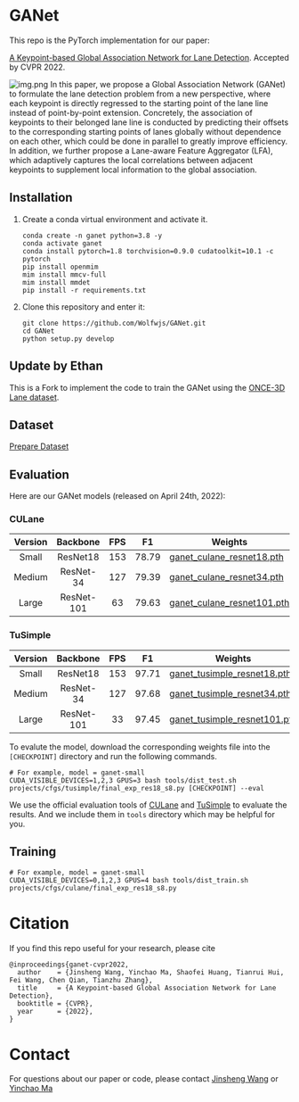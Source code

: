 # GANet
This repo is the PyTorch implementation for our paper:

[A Keypoint-based Global Association Network for Lane Detection](https://arxiv.org/abs/2204.07335). Accepted by CVPR 2022.

![img.png](images/ganet.png)
In this paper, we propose a Global Association Network (GANet) to formulate the lane detection problem from a new perspective, where each keypoint is directly regressed to the starting point of the lane line instead of point-by-point extension. Concretely, the association of keypoints to their belonged lane line is conducted by predicting their offsets to the corresponding starting points of lanes globally without dependence on each other, which could be done in parallel to greatly improve efficiency. In addition, we further propose a Lane-aware Feature Aggregator (LFA), which adaptively captures the local correlations between adjacent keypoints to supplement local information to the global association.

## Installation
 1. Create a conda virtual environment and activate it.
    ```shell
    conda create -n ganet python=3.8 -y
    conda activate ganet
    conda install pytorch=1.8 torchvision=0.9.0 cudatoolkit=10.1 -c pytorch
    pip install openmim
    mim install mmcv-full
    mim install mmdet
    pip install -r requirements.txt
    ```
 2. Clone this repository and enter it:
    ```Shell
    git clone https://github.com/Wolfwjs/GANet.git
    cd GANet
    python setup.py develop
    ```

## Update by Ethan
This is a Fork to implement the code to train the GANet using the [ONCE-3D Lane dataset](https://once-3dlanes.github.io/).

## Dataset
[Prepare Dataset](dataset.md)

## Evaluation
Here are our GANet models (released on April 24th, 2022):

### CULane
| Version |   Backbone    | FPS |  F1   | Weights                                                                                                          | 
|:-------:|:-------------:|:---:|:-----:|------------------------------------------------------------------------------------------------------------------|
|  Small  |   ResNet18    | 153 | 78.79 | [ganet_culane_resnet18.pth](https://drive.google.com/file/d/1-L7cfKYeiQVxaDlN9dxnNH9cWp5wIt7f/view?usp=sharing)  | 
| Medium  |   ResNet-34   | 127 | 79.39 | [ganet_culane_resnet34.pth](https://drive.google.com/file/d/1fJQPecJn1FVXAux2YTIEPQHhlNv7sHC9/view?usp=sharing)  | 
|  Large  |  ResNet-101   | 63  | 79.63 | [ganet_culane_resnet101.pth](https://drive.google.com/file/d/1X49SLAbzrFTjiRzp_YUiP7eOmFCToIJM/view?usp=sharing) | 

### TuSimple
| Version |   Backbone    | FPS |  F1   | Weights                                                                                                            | 
|:-------:|:-------------:|:---:|:-----:|--------------------------------------------------------------------------------------------------------------------|
|  Small  |   ResNet18    | 153 | 97.71 | [ganet_tusimple_resnet18.pth](https://drive.google.com/file/d/1Zbo0CdjksWK46gpuuB6NMvPxc0Zu50fD/view?usp=sharing)  | 
| Medium  |   ResNet-34   | 127 | 97.68 | [ganet_tusimple_resnet34.pth](https://drive.google.com/file/d/1NpnWQQJPrmKHe9LAQkej3RKi9qq1allC/view?usp=sharing)  | 
|  Large  |  ResNet-101   | 33  | 97.45 | [ganet_tusimple_resnet101.pth](https://drive.google.com/file/d/1b5kPp79MabCRH06CEGXvj_XW11SR8ROM/view?usp=sharing) | 

To evalute the model, download the corresponding weights file into the `[CHECKPOINT]` directory and run the following commands.

```shell
# For example, model = ganet-small 
CUDA_VISIBLE_DEVICES=1,2,3 GPUS=3 bash tools/dist_test.sh projects/cfgs/tusimple/final_exp_res18_s8.py [CHECKPOINT] --eval
```
We use the official evaluation tools of [CULane](https://github.com/XingangPan/SCNN) and [TuSimple](https://github.com/TuSimple/tusimple-benchmark/tree/master/evaluate) to evaluate the results. And we include them in `tools` directory which may be helpful for you.
## Training
```shell
# For example, model = ganet-small 
CUDA_VISIBLE_DEVICES=0,1,2,3 GPUS=4 bash tools/dist_train.sh projects/cfgs/culane/final_exp_res18_s8.py
```
# Citation
If you find this repo useful for your research, please cite
```
@inproceedings{ganet-cvpr2022,
  author    = {Jinsheng Wang, Yinchao Ma, Shaofei Huang, Tianrui Hui, Fei Wang, Chen Qian, Tianzhu Zhang},
  title     = {A Keypoint-based Global Association Network for Lane Detection},
  booktitle = {CVPR},
  year      = {2022},
}
```

# Contact

For questions about our paper or code, please contact [Jinsheng Wang](mailto:jswang@stu.pku.edu.cn) or [Yinchao Ma](mailto:imyc@mail.ustc.edu.cn)
